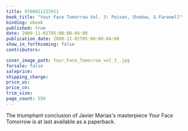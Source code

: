 ```yaml
---
title: 9780811223911
book_title: "Your Face Tomorrow Vol. 3: Poison, Shadow, & Farewell"
binding: ebook
published: true
date: 2009-11-01T05:00:00-04:00
publication_date: 2009-11-01T05:00:00-04:00
show_in_forthcoming: false
contributors:

cover_image_path: Your_Face_Tomorrow_vol_3_.jpg
forsale: false
saleprice:
shipping_charge:
price_us:
price_cn:
trim_size:
page_count: 556
---
```

The triumphant conclusion of Javier Marias's masterpiece Your Face Tomorrow is at last available as a paperback.


